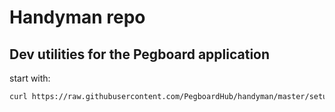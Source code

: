 # Handyman repo
## Dev utilities for the Pegboard application


start with:
```bash
curl https://raw.githubusercontent.com/PegboardHub/handyman/master/setup.sh | bash
```
